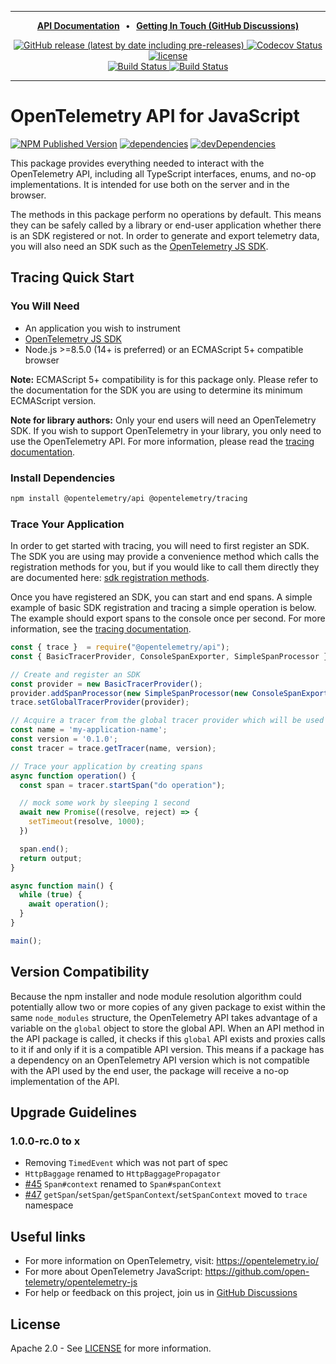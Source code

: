 
---
<p align="center">
  <strong>
    <a href="https://open-telemetry.github.io/opentelemetry-js">API Documentation<a/>
    &nbsp;&nbsp;&bull;&nbsp;&nbsp;
    <a href="https://github.com/open-telemetry/opentelemetry-js/discussions">Getting In Touch (GitHub Discussions)<a/>
  </strong>
</p>

<p align="center">
  <a href="https://github.com/open-telemetry/opentelemetry-js-api/releases">
    <img alt="GitHub release (latest by date including pre-releases)" src="https://img.shields.io/github/v/release/open-telemetry/opentelemetry-js-api?include_prereleases&style=for-the-badge">
  </a>
  <a href="https://codecov.io/gh/open-telemetry/opentelemetry-js-api/branch/main/">
    <img alt="Codecov Status" src="https://img.shields.io/codecov/c/github/open-telemetry/opentelemetry-js-api?style=for-the-badge">
  </a>
  <a href="https://github.com/open-telemetry/opentelemetry-js-api/blob/main/LICENSE">
    <img alt="license" src="https://img.shields.io/badge/license-Apache_2.0-green.svg?style=for-the-badge">
  </a>
  <br/>
  <a href="https://github.com/open-telemetry/opentelemetry-js-api/actions/workflows/docs.yaml">
    <img alt="Build Status" src="https://github.com/open-telemetry/opentelemetry-js-api/actions/workflows/test.yaml/badge.svg?branch=main">
  </a>
  <a href="https://github.com/open-telemetry/opentelemetry-js-api/actions/workflows/test.yaml?query=branch%3Amain">
    <img alt="Build Status" src="https://github.com/open-telemetry/opentelemetry-js-api/actions/workflows/docs.yaml/badge.svg">
  </a>
</p>

---

# OpenTelemetry API for JavaScript

[![NPM Published Version][npm-img]][npm-url]
[![dependencies][dependencies-image]][dependencies-url]
[![devDependencies][devDependencies-image]][devDependencies-url]

This package provides everything needed to interact with the OpenTelemetry API, including all TypeScript interfaces, enums, and no-op implementations. It is intended for use both on the server and in the browser.

The methods in this package perform no operations by default. This means they can be safely called by a library or end-user application whether there is an SDK registered or not. In order to generate and export telemetry data, you will also need an SDK such as the [OpenTelemetry JS SDK][opentelemetry-js].

## Tracing Quick Start

### You Will Need

- An application you wish to instrument
- [OpenTelemetry JS SDK][opentelemetry-js]
- Node.js >=8.5.0 (14+ is preferred) or an ECMAScript 5+ compatible browser

**Note:** ECMAScript 5+ compatibility is for this package only. Please refer to the documentation for the SDK you are using to determine its minimum ECMAScript version.

**Note for library authors:** Only your end users will need an OpenTelemetry SDK. If you wish to support OpenTelemetry in your library, you only need to use the OpenTelemetry API. For more information, please read the [tracing documentation][docs-tracing].

### Install Dependencies

```sh
npm install @opentelemetry/api @opentelemetry/tracing
```

### Trace Your Application

In order to get started with tracing, you will need to first register an SDK. The SDK you are using may provide a convenience method which calls the registration methods for you, but if you would like to call them directly they are documented here: [sdk registration methods][docs-sdk-registration].

Once you have registered an SDK, you can start and end spans. A simple example of basic SDK registration and tracing a simple operation is below. The example should export spans to the console once per second. For more information, see the [tracing documentation][docs-tracing].

```javascript
const { trace }  = require("@opentelemetry/api");
const { BasicTracerProvider, ConsoleSpanExporter, SimpleSpanProcessor }  = require("@opentelemetry/tracing");

// Create and register an SDK
const provider = new BasicTracerProvider();
provider.addSpanProcessor(new SimpleSpanProcessor(new ConsoleSpanExporter()));
trace.setGlobalTracerProvider(provider);

// Acquire a tracer from the global tracer provider which will be used to trace the application
const name = 'my-application-name';
const version = '0.1.0';
const tracer = trace.getTracer(name, version);

// Trace your application by creating spans
async function operation() {
  const span = tracer.startSpan("do operation");

  // mock some work by sleeping 1 second
  await new Promise((resolve, reject) => {
    setTimeout(resolve, 1000);
  })

  span.end();
  return output;
}

async function main() {
  while (true) {
    await operation();
  }
}

main();
```

## Version Compatibility

Because the npm installer and node module resolution algorithm could potentially allow two or more copies of any given package to exist within the same `node_modules` structure, the OpenTelemetry API takes advantage of a variable on the `global` object to store the global API. When an API method in the API package is called, it checks if this `global` API exists and proxies calls to it if and only if it is a compatible API version. This means if a package has a dependency on an OpenTelemetry API version which is not compatible with the API used by the end user, the package will receive a no-op implementation of the API.

## Upgrade Guidelines

### 1.0.0-rc.0 to x

- Removing `TimedEvent` which was not part of spec
- `HttpBaggage` renamed to `HttpBaggagePropagator`
- [#45](https://github.com/open-telemetry/opentelemetry-js-api/pull/45) `Span#context` renamed to `Span#spanContext`
- [#47](https://github.com/open-telemetry/opentelemetry-js-api/pull/47) `getSpan`/`setSpan`/`getSpanContext`/`setSpanContext` moved to `trace` namespace

## Useful links

- For more information on OpenTelemetry, visit: <https://opentelemetry.io/>
- For more about OpenTelemetry JavaScript: <https://github.com/open-telemetry/opentelemetry-js>
- For help or feedback on this project, join us in [GitHub Discussions][discussions-url]

## License

Apache 2.0 - See [LICENSE][license-url] for more information.

[opentelemetry-js]: https://github.com/open-telemetry/opentelemetry-js

[discussions-url]: https://github.com/open-telemetry/opentelemetry-js/discussions
[license-url]: https://github.com/open-telemetry/opentelemetry-js-api/blob/main/LICENSE
[license-image]: https://img.shields.io/badge/license-Apache_2.0-green.svg?style=flat
[dependencies-image]: https://status.david-dm.org/gh/open-telemetry/opentelemetry-js-api.svg
[dependencies-url]: https://david-dm.org/open-telemetry/opentelemetry-js-api
[devDependencies-image]: https://status.david-dm.org/gh/open-telemetry/opentelemetry-js-api.svg?type=dev
[devDependencies-url]: https://david-dm.org/open-telemetry/opentelemetry-js-api?type=dev
[npm-url]: https://www.npmjs.com/package/@opentelemetry/api
[npm-img]: https://badge.fury.io/js/%40opentelemetry%2Fapi.svg
[docs-tracing]: https://github.com/open-telemetry/opentelemetry-js-api/blob/main/docs/tracing.md
[docs-sdk-registration]: https://github.com/open-telemetry/opentelemetry-js-api/blob/main/docs/sdk-registration.md
